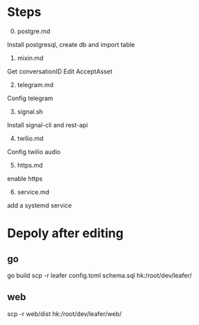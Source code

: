 # Steps

0. postgre.md

Install postgresql, create db and import table

1. mixin.md

Get conversationID
Edit AcceptAsset


2. telegram.md

Config telegram

3. signal.sh

Install signal-cli and rest-api

4. twilio.md

Config twilio audio


5. https.md

enable https


6. service.md

add a systemd service



# Depoly after editing 

## go

go build 
scp -r leafer config.toml schema.sql hk:/root/dev/leafer/


## web
scp -r web/dist hk:/root/dev/leafer/web/
